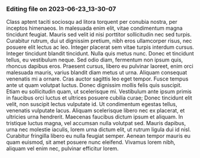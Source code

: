 

### Editing file on 2023-06-23_13-30-07

Class aptent taciti sociosqu ad litora torquent per conubia nostra, per inceptos himenaeos. In malesuada enim elit, vitae condimentum magna tincidunt feugiat. Mauris sed velit id nisi porttitor sollicitudin nec sed turpis. Curabitur rutrum, dui ut dignissim pretium, nibh eros ullamcorper risus, nec posuere elit lectus ac leo. Integer placerat sem vitae turpis interdum cursus. Integer tincidunt blandit tincidunt. Nulla quis metus nunc. Donec et tincidunt tellus, eu vestibulum neque. Sed odio diam, fermentum non ipsum quis, rhoncus dapibus eros. Praesent cursus, libero eu pulvinar laoreet, enim orci malesuada mauris, varius blandit diam metus ut urna. Aliquam consequat venenatis mi a ornare. Cras auctor sagittis leo eget tempor. Fusce tempus ante ut quam volutpat luctus. Donec dignissim mollis felis quis suscipit.
Etiam eu sollicitudin quam, ut scelerisque mi. Vestibulum ante ipsum primis in faucibus orci luctus et ultrices posuere cubilia curae; Donec tincidunt elit velit, non suscipit lectus vulputate id. Ut condimentum egestas tellus, venenatis vulputate lacus. Aliquam scelerisque libero nec ex placerat, et ultricies urna hendrerit. Maecenas faucibus dictum ipsum et aliquam. In tristique luctus magna, vel accumsan nulla volutpat sed. Mauris dapibus, urna nec molestie iaculis, lorem urna dictum elit, ut rutrum ligula dui id nisl. Curabitur fringilla libero eu nulla feugiat semper. Aenean tempor mauris eu quam euismod, sit amet posuere nunc eleifend. Vivamus lorem nibh, aliquam vel enim nec, pulvinar efficitur lorem.


